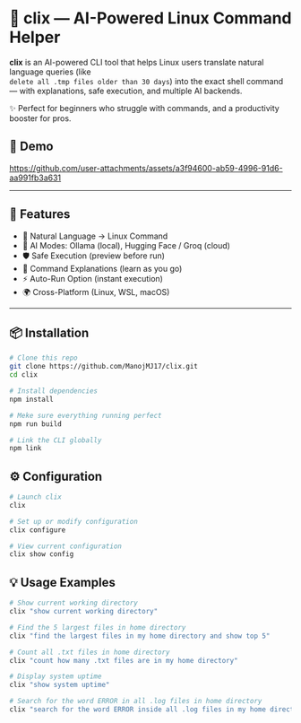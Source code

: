 # 🐧 clix — AI-Powered Linux Command Helper

**clix** is an AI-powered CLI tool that helps Linux users translate natural language queries (like  
`delete all .tmp files older than 30 days`) into the exact shell command — with explanations, safe execution, and multiple AI backends.

✨ Perfect for beginners who struggle with commands, and a productivity booster for pros.

## 🎥 Demo
https://github.com/user-attachments/assets/a3f94600-ab59-4996-91d6-aa991fb3a631

---

## 🚀 Features

- 🔎 Natural Language → Linux Command  
- 🤖 AI Modes: Ollama (local), Hugging Face / Groq (cloud) 
- 🛡️ Safe Execution (preview before run)  
- 📖 Command Explanations (learn as you go)  
- ⚡ Auto-Run Option (instant execution)  
- 🌍 Cross-Platform (Linux, WSL, macOS) 

---

## 📦 Installation

```bash
# Clone this repo
git clone https://github.com/ManojMJ17/clix.git
cd clix

# Install dependencies
npm install

# Meke sure everything running perfect
npm run build

# Link the CLI globally
npm link
```

## ⚙️ Configuration

```bash
# Launch clix
clix

# Set up or modify configuration
clix configure

# View current configuration
clix show config
```

## 💡 Usage Examples
```bash
# Show current working directory
clix "show current working directory"

# Find the 5 largest files in home directory
clix "find the largest files in my home directory and show top 5"

# Count all .txt files in home directory
clix "count how many .txt files are in my home directory"

# Display system uptime
clix "show system uptime"

# Search for the word ERROR in all .log files in home directory
clix "search for the word ERROR inside all .log files in my home directory"

```
